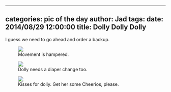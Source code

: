 
---
categories: pic of the day
author: Jad
tags: 
date: 2014/08/29 12:00:00
title: Dolly Dolly Dolly
---
<p>I guess we need to go ahead and order a backup.</p>
<figure>
<img src="/img/2014/08/29/img_20140829_130217845_hdr_medium.jpg" />
<figcaption>Movement is hampered.</figcaption>
</figure>

<figure>
<img src="/img/2014/08/29/img_20140829184649_medium.jpg" />
<figcaption>Dolly needs a diaper change too.</figcaption>
</figure>

<figure>
<img src="/img/2014/08/29/img_20140829174304_medium.jpg" />
<figcaption>Kisses for dolly.  Get her some Cheerios, please.</figcaption>
</figure>

